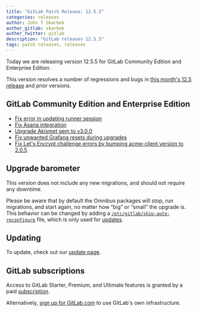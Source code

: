 ```yaml
---
title: "GitLab Patch Release: 12.5.5"
categories: releases
author: John T Skarbek
author_gitlab: skarbek
author_twitter: gitlab
description: "GitLab releases 12.5.5"
tags: patch releases, releases
---
```


<!-- For detailed instructions on how to complete this, please see https://gitlab.com/gitlab-org/release/docs/blob/master/general/patch/blog-post.md -->

Today we are releasing version 12.5.5 for GitLab Community Edition and Enterprise Edition.

This version resolves a number of regressions and bugs in
[this month's 12.5 release](/releases/2019/11/22/gitlab-12-5-released/) and
prior versions.

## GitLab Community Edition and Enterprise Edition

* [Fix error in updating runner session](https://gitlab.com/gitlab-org/gitlab/merge_requests/20902)
* [Fix Asana integration](https://gitlab.com/gitlab-org/gitlab/merge_requests/21501)
* [Upgrade Akismet gem to v3.0.0](https://gitlab.com/gitlab-org/gitlab/merge_requests/21786)
* [Fix unwanted Grafana resets during upgrades](https://gitlab.com/gitlab-org/omnibus-gitlab/merge_requests/3772)
* [Fix Let's Encrypt challenge errors by bumping acme-client version to 2.0.5](https://gitlab.com/gitlab-org/omnibus-gitlab/merge_requests/3782)

## Upgrade barometer

This version does not include any new migrations, and should not require any
downtime.

Please be aware that by default the Omnibus packages will stop, run migrations,
and start again, no matter how “big” or “small” the upgrade is. This behavior
can be changed by adding a [`/etc/gitlab/skip-auto-reconfigure`](http://docs.gitlab.com/omnibus/update/README.html) file,
which is only used for [updates](https://docs.gitlab.com/omnibus/update/README.html).

## Updating

To update, check out our [update page](/update/).

## GitLab subscriptions

Access to GitLab Starter, Premium, and Ultimate features is granted by a paid [subscription](/pricing/).

Alternatively, [sign up for GitLab.com](https://gitlab.com/users/sign_in)
to use GitLab's own infrastructure.

